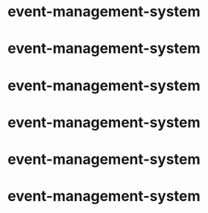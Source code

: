 # event-management-system
# event-management-system
# event-management-system
# event-management-system
# event-management-system
# event-management-system
